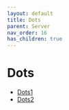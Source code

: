 ```yaml
---
layout: default
title: Dots
parent: Server
nav_order: 16
has_children: true
---
```

# Dots
- [Dots1](dots1.md)
- [Dots2](dots2/)
